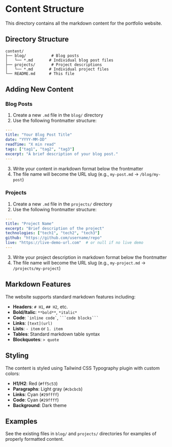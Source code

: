 # Content Structure

This directory contains all the markdown content for the portfolio website.

## Directory Structure

```
content/
├── blog/           # Blog posts
│   └── *.md       # Individual blog post files
├── projects/       # Project descriptions
│   └── *.md       # Individual project files
└── README.md      # This file
```

## Adding New Content

### Blog Posts

1. Create a new `.md` file in the `blog/` directory
2. Use the following frontmatter structure:

```yaml
---
title: "Your Blog Post Title"
date: "YYYY-MM-DD"
readTime: "X min read"
tags: ["tag1", "tag2", "tag3"]
excerpt: "A brief description of your blog post."
---
```

3. Write your content in markdown format below the frontmatter
4. The file name will become the URL slug (e.g., `my-post.md` → `/blog/my-post`)

### Projects

1. Create a new `.md` file in the `projects/` directory
2. Use the following frontmatter structure:

```yaml
---
title: "Project Name"
excerpt: "Brief description of the project"
technologies: ["tech1", "tech2", "tech3"]
github: "https://github.com/username/repo"
live: "https://live-demo-url.com"  # or null if no live demo
---
```

3. Write your project description in markdown format below the frontmatter
4. The file name will become the URL slug (e.g., `my-project.md` → `/projects/my-project`)

## Markdown Features

The website supports standard markdown features including:

- **Headers**: `# H1`, `## H2`, etc.
- **Bold/Italic**: `**bold**`, `*italic*`
- **Code**: `` `inline code` ``, ```` ```code blocks``` ````
- **Links**: `[text](url)`
- **Lists**: `- item` or `1. item`
- **Tables**: Standard markdown table syntax
- **Blockquotes**: `> quote`

## Styling

The content is styled using Tailwind CSS Typography plugin with custom colors:

- **H1/H2**: Red (`#ff5c53`)
- **Paragraphs**: Light gray (`#cbcbcb`)
- **Links**: Cyan (`#29ffff`)
- **Code**: Cyan (`#29ffff`)
- **Background**: Dark theme

## Examples

See the existing files in `blog/` and `projects/` directories for examples of properly formatted content. 